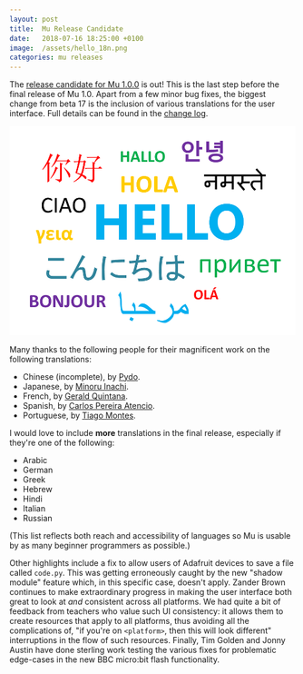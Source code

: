 ```yaml
---
layout: post
title:  Mu Release Candidate
date:   2018-07-16 18:25:00 +0100
image:  /assets/hello_18n.png
categories: mu releases 
---
```


The [release candidate for Mu 1.0.0](https://codewith.mu/en/download) is out!
This is the last step before the
final release of Mu 1.0. Apart from a few minor bug fixes, the biggest change
from beta 17 is the inclusion of various translations for the user interface.
Full details can be found in the [change log](https://mu.readthedocs.io/en/latest/changes.html#rc-1).

<img src="/assets/hello_i18n.png"/>

Many thanks to the following people for their magnificent work on the following
translations:

* Chinese (incomplete), by [Pydo](https://github.com/yonghuming).
* Japanese, by [Minoru Inachi](https://github.com/MinoruInachi).
* French, by [Gerald Quintana](https://github.com/gquintana).
* Spanish, by [Carlos Pereira Atencio](https://twitter.com/carlosperate).
* Portuguese, by [Tiago Montes](https://twitter.com/setnomt).

I would love to include **more** translations in the final release, especially
if they're one of the following:

* Arabic
* German
* Greek
* Hebrew
* Hindi
* Italian
* Russian

(This list reflects both reach and accessibility of languages so Mu is usable
by as many beginner programmers as possible.)

Other highlights include a fix to allow users of Adafruit devices to save a
file called `code.py`. This was getting erroneously caught by the new "shadow
module" feature which, in this specific case, doesn't apply. Zander Brown
continues to make extraordinary progress in making the user interface both
great to look at *and* consistent across all platforms. We had quite a bit of
feedback from teachers who value such UI consistency: it allows them to create
resources that apply to all platforms, thus avoiding all the
complications of, "if you're on `<platform>`, then this will look different"
interruptions in the flow of such resources. Finally, Tim Golden and
Jonny Austin have done sterling work testing the various fixes for problematic
edge-cases in the new BBC micro:bit flash functionality.
